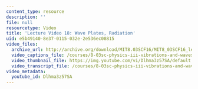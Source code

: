 ```yaml
---
content_type: resource
description: ''
file: null
resourcetype: Video
title: 'Lecture Video 18: Wave Plates, Radiation'
uid: e5b49140-8e37-0115-032e-2e536ec08815
video_files:
  archive_url: http://archive.org/download/MIT8.03SCF16/MIT8_03SCF16_lec18_300k.mp4
  video_captions_file: /courses/8-03sc-physics-iii-vibrations-and-waves-fall-2016/1556119420b557b7b2afca9c59df0b61_Dlhma3z57SA.vtt
  video_thumbnail_file: https://img.youtube.com/vi/Dlhma3z57SA/default.jpg
  video_transcript_file: /courses/8-03sc-physics-iii-vibrations-and-waves-fall-2016/d05408585fd2f008892a2f61a07655fd_Dlhma3z57SA.pdf
video_metadata:
  youtube_id: Dlhma3z57SA
---
```

